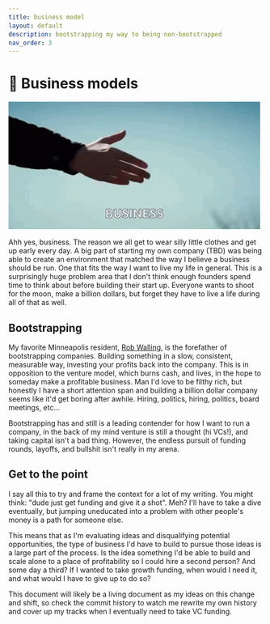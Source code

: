 ```yaml
---
title: business model
layout: default
description: bootstrapping my way to being non-bootstrapped
nav_order: 3
---
```


# 💼 Business models

![Business handshake](./business.gif)

Ahh yes, business. The reason we all get to wear silly little clothes and get up early every day. A big part of starting my own company (TBD) was being able to create an environment that matched the way I believe a business should be run. One that fits the way I want to live my life in general. This is a surprisingly huge problem area that I don't think enough founders spend time to think about before building their start up. Everyone wants to shoot for the moon, make a billion dollars, but forget they have to live a life during all of that as well.

## Bootstrapping

My favorite Minneapolis resident, [Rob Walling](https://robwalling.com/), is the forefather of bootstrapping companies. Building something in a slow, consistent, measurable way, investing your profits back into the company. This is in opposition to the venture model, which burns cash, and lives, in the hope to someday make a profitable business. Man I'd love to be filthy rich, but honestly I have a short attention span and building a billion dollar company seems like it'd get boring after awhile. Hiring, politics, hiring, politics, board meetings, etc...

Bootstrapping has and still is a leading contender for how I want to run a company, in the back of my mind venture is still a thought (hi VCs!), and taking capital isn't a bad thing. However, the endless pursuit of funding rounds, layoffs, and bullshit isn't really in my arena.

## Get to the point

I say all this to try and frame the context for a lot of my writing. You might think: "dude just get funding and give it a shot". Meh? I'll have to take a dive eventually, but jumping uneducated into a problem with other people's money is a path for someone else.

This means that as I'm evaluating ideas and disqualifying potential opportunities, the type of business I'd have to build to pursue those ideas is a large part of the process. Is the idea something I'd be able to build and scale alone to a place of profitability so I could hire a second person? And some day a third? If I wanted to take growth funding, when would I need it, and what would I have to give up to do so?

This document will likely be a living document as my ideas on this change and shift, so check the commit history to watch me rewrite my own history and cover up my tracks when I eventually need to take VC funding.
